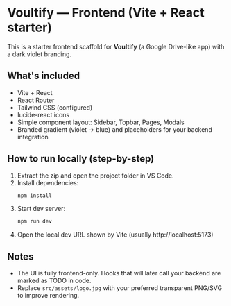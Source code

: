 # Voultify — Frontend (Vite + React starter)

This is a starter frontend scaffold for **Voultify** (a Google Drive-like app) with a dark violet branding.

## What's included
- Vite + React
- React Router
- Tailwind CSS (configured)
- lucide-react icons
- Simple component layout: Sidebar, Topbar, Pages, Modals
- Branded gradient (violet → blue) and placeholders for your backend integration

## How to run locally (step-by-step)
1. Extract the zip and open the project folder in VS Code.
2. Install dependencies:
   ```bash
   npm install
   ```
3. Start dev server:
   ```bash
   npm run dev
   ```
4. Open the local dev URL shown by Vite (usually http://localhost:5173)

## Notes
- The UI is fully frontend-only. Hooks that will later call your backend are marked as TODO in code.
- Replace `src/assets/logo.jpg` with your preferred transparent PNG/SVG to improve rendering.
